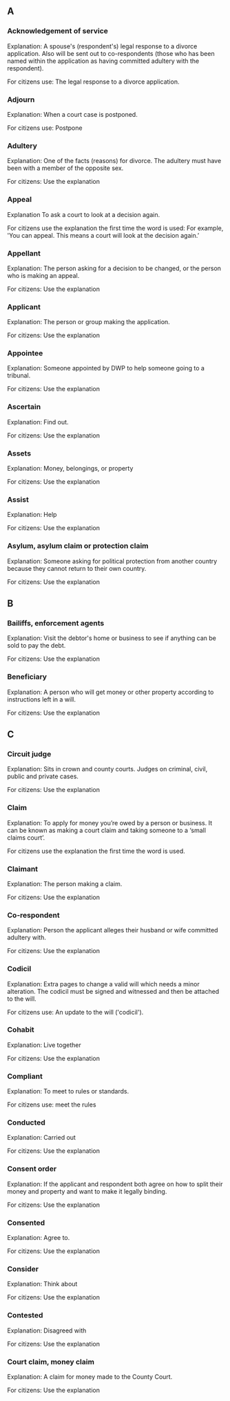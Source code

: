 

## A

### Acknowledgement of service

Explanation:
A spouse's (respondent's) legal response to a divorce application. Also will be sent out to co-respondents (those who has been named within the application as having committed adultery with the respondent). 

For citizens use:
The legal response to a divorce application.


### Adjourn

Explanation:
When a court case is postponed.

For citizens use:
Postpone


### Adultery

Explanation:
One of the facts (reasons) for divorce. The adultery must have been with a member of the opposite sex.

For citizens: 
Use the explanation


### Appeal

Explanation
To ask a court to look at a decision again.

For citizens use the explanation the first time the word is used: 
For example, 'You can appeal. This means a court will look at the decision again.’


### Appellant

Explanation:
The person asking for a decision to be changed, or the person who is making an appeal.

For citizens: 
Use the explanation



### Applicant

Explanation:
The person or group making the application.

For citizens: 
Use the explanation


### Appointee

Explanation:
Someone appointed by DWP to help someone going to a tribunal.

For citizens: 
Use the explanation



### Ascertain

Explanation: Find out.

For citizens: 
Use the explanation



### Assets

Explanation: Money, belongings, or property

For citizens: 
Use the explanation



### Assist

Explanation: Help

For citizens: 
Use the explanation



### Asylum, asylum claim or protection claim

Explanation: 
Someone asking for political protection from another country because they cannot return to their own country.

For citizens: 
Use the explanation



## B


### Bailiffs, enforcement agents

Explanation:
Visit the debtor's home or business to see if anything can be sold to pay the debt.

For citizens: 
Use the explanation


### Beneficiary 

Explanation: 
A person who will get money or other property according to instructions left in a will. 

For citizens: 
Use the explanation



## C

### Circuit judge

Explanation: 
Sits in crown and county courts. Judges on criminal, civil, public and private cases.

For citizens: 
Use the explanation


### Claim

Explanation: 
To apply for money you’re owed by a person or business. It can be known as making a court claim and taking someone to a ‘small claims court’.

For citizens use the explanation the first time the word is used. 


### Claimant

Explanation: 
The person making a claim.

For citizens: 
Use the explanation



### Co-respondent

Explanation: 
Person the applicant alleges their husband or wife committed adultery with.

For citizens: 
Use the explanation


### Codicil 

Explanation: 
Extra pages to change a valid will which needs a minor alteration. The codicil must be signed and witnessed and then be attached to the will.

For citizens use: 
An update to the will ('codicil').


### Cohabit

Explanation: 
Live together

For citizens: 
Use the explanation


### Compliant

Explanation: 
To meet to rules or standards.

For citizens use:
meet the rules


### Conducted

Explanation: 
Carried out

For citizens: 
Use the explanation


### Consent order

Explanation:
If the applicant and respondent both agree on how to split their money and property and want to make it legally binding.

For citizens: 
Use the explanation


### Consented

Explanation: 
Agree to. 

For citizens: 
Use the explanation


### Consider

Explanation: 
Think about

For citizens: 
Use the explanation


### Contested

Explanation:
Disagreed with

For citizens: 
Use the explanation


### Court claim, money claim

Explanation: 
A claim for money made to the County Court.

For citizens: 
Use the explanation







<!-- ## When to use this component

## When not to use this component

## How it works

## Research on this component -->

